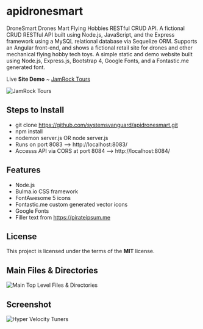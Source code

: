 # apidronesmart
DroneSmart Drones Mart Flying Hobbies RESTful CRUD API.  A fictional CRUD RESTful API built using Node.js, JavaScript, and the Express framework using a MySQL relational database via Sequelize ORM.  Supports an Angular front-end, and shows a fictional retail site for drones and other mechanical flying hobby tech toys.  A simple static and demo  website built using Node.js, Express.js, Bootstrap 4, Google Fonts, and a Fontastic.me generated font.

Live **Site Demo** ~ [JamRock Tours](https://hypervelocity.herokuapp.com/)  

![JamRock Tours](http://ryanhunter.ca/images/portfolio/jamrock_01.png)


## Steps to Install
- git clone https://github.com/systemsvanguard/apidronesmart.git 
- npm install
- nodemon server.js OR node server.js 
- Runs on port 8083 --> http://localhost:8083/  
- Accesss API via CORS at port 8084 --> http://localhost:8084/  


## Features
- Node.js
- Bulma.io CSS framework 
- FontAwesome 5 icons
- Fontastic.me custom generated vector icons
- Google Fonts
- Filler text from https://pirateipsum.me  



## License
This project is licensed under the terms of the **MIT** license.


## Main Files & Directories
![Main Top Level Files & Directories](http://ryanhunter.org/images/portfolio/folder_layout_highvelocity.jpg)


## Screenshot 

![Hyper Velocity Tuners](http://ryanhunter.org/images/portfolio/highvelocitytuners.jpg)
	

